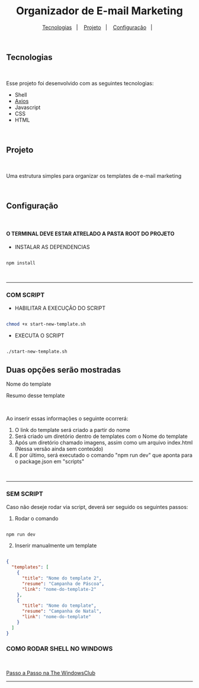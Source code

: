 <h1 align="center">
    Organizador de E-mail Marketing
</h1>

<p align="center">
  <a href="#-tecnologias">Tecnologias</a>&nbsp;&nbsp;&nbsp;|&nbsp;&nbsp;&nbsp;
  <a href="#-projeto">Projeto</a>&nbsp;&nbsp;&nbsp;|&nbsp;&nbsp;&nbsp;
  <a href="#-configuracao">Configuração</a>&nbsp;&nbsp;&nbsp;|&nbsp;&nbsp;&nbsp;
</p>

<br>

## Tecnologias

<br>

Esse projeto foi desenvolvido com as seguintes tecnologias:

- Shell
- [Axios](https://www.npmjs.com/package/axios)
- Javascript
- CSS
- HTML

<br>


## Projeto

<br>

Uma estrutura simples para organizar os templates de e-mail marketing

<br>

## Configuração

<br>

#### O TERMINAL DEVE ESTAR ATRELADO A PASTA ROOT DO PROJETO

- INSTALAR AS DEPENDENCIAS

``` bash

npm install

```

<br>
<hr>

### COM SCRIPT

- HABILITAR A EXECUÇÃO DO SCRIPT

``` bash

chmod +x start-new-template.sh

```

- EXECUTA O SCRIPT

``` bash

./start-new-template.sh

```

## Duas opções serão mostradas

<p>Nome do template</p>
<p>Resumo desse template</p>

<br>

<p>Ao inserir essas informações o seguinte ocorrerá:</p>

1. O link do template será criado a partir do nome
2. Será criado um diretório dentro de templates com o Nome do template
3. Após um diretório chamado imagens, assim como um arquivo index.html (Nessa versão ainda sem conteúdo)
4. E por último, será executado o comando "npm run dev" que aponta para o package.json em "scripts"

<br>
<hr>

### SEM SCRIPT

<p>Caso não deseje rodar via script, deverá ser seguido os seguintes passos:</p>

1. Rodar o comando

``` bash

npm run dev

```

2. Inserir manualmente um template

``` json

{
  "templates": [
    {
      "title": "Nome do template 2",
      "resume": "Campanha de Páscoa",
      "link": "nome-do-template-2"
    },
    {
      "title": "Nome do template",
      "resume": "Campanha de Natal",
      "link": "nome-do-template"
    }
  ]
}

```

### COMO RODAR SHELL NO WINDOWS

<br>

[Passo a Passo na The WindowsClub](https://www.thewindowsclub.com/how-to-run-sh-or-shell-script-file-in-windows-10)

---
